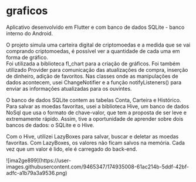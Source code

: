 # graficos

<p>Aplicativo desenvolvido em Flutter e com banco de dados SQLite - banco interno do Android.</p>
<p>O projeto simula uma carteira digital de criptomoedas e a medida que se vai comprando criptomoedas, é possível ver a quantidade de cada uma em forma de gráfico. <br />Foi utilizada a biblioteca fl_chart para a criação de gráficos. Foi também utilizado Provider para comunicação das atualizações de compra, inserção de dinheiro, adição de favoritos. Nas classes onde as manipulações de dados acontecem, usei ChangeNotifier e a função notifyListeners() para enviar as informações atualizadas para os ouvintes.</p>
<p>
 O banco de dados SQLite contem as tabelas Conta, Carteira e Histórico. Para salvar as moedas favoritas, usei a biblioteca Hive, um banco de dados NoSql que usa o formato de chave-valor, que tem a proposta de ser leve e extremamente rápido. Assim, tive a oportunidade de aprender sobre dois bancos de dados: o SQLite e o Hive. 
</p>
<p>
Com o Hive, utilizei LazyBoxes para salvar, buscar e deletar as moedas favoritas. Com LazyBoxes, os valores não ficam salvos na memória. Cada vez que um valor é lido, ele é carregado do back-end.
</p>
![ima2ge899](https://user-images.githubusercontent.com/9465347/174935008-61ac214b-5ddf-42bf-adfc-a1b79a3a9536.png)
